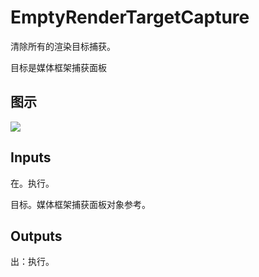 # EmptyRenderTargetCapture

清除所有的渲染目标捕获。

目标是媒体框架捕获面板

## 图示

![]($-20221218-18515223.png)

## Inputs

在。执行。

目标。媒体框架捕获面板对象参考。

## Outputs

出：执行。